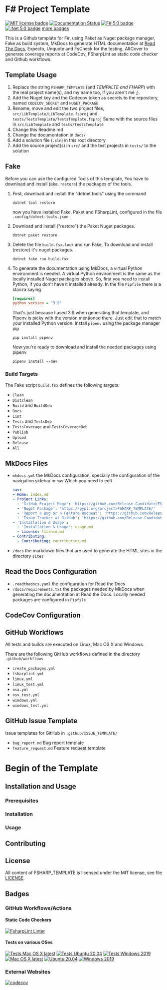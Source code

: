 # F# Project Template

[![MIT license badge](https://img.shields.io/github/license/Release-Candidate/FSHARP_TEMPLATE)](https://github.com/Release-Candidate/FSHARP_TEMPLATE/blob/main/LICENSE)
[![Documentation Status](https://readthedocs.org/projects/fsharp-template/badge/?version=latest)](https://fsharp-template.readthedocs.io/en/latest/?badge=latest)
[![F# 5.0 badge](https://img.shields.io/badge/F%23-5.0-brightgreen?style=flat)](https://fsharp.org/)
[![.Net 5.0 badge](https://img.shields.io/badge/.Net-5.0-brightgreen?style=flat)](https://dotnet.microsoft.com/download)
[more badges](#badges)

This is a Github template for F#, using Paket as
Nuget package manager, Fake as build system, MkDocs
to generate HTML documentation at [Read The Docs](https://readthedocs.org/), 
Expecto, Unquote and FsCheck for the testing, AltCover to generate
coverage reports at CodeCov, FSharpLint as statíc code checker and Github workflows. 

## Template Usage

1. Replace the string `FSHARP_TEMPLATE` (and *_TEMPALTE and FHARP_*) 
with the real project name(s), and my name too, if
you aren't mé ;). 
2. Add the Nuget key and the Codecov token as secrets
to the repository, named `CODECOV_SECRET` and `NUGET_PACKAGE`. 
3. Rename, move and edit the two project files, 
`src/LibTemplate/LibTemplate.fsproj` and `tests/TestsTemplate/TestsTemplate.fsproj`
Same with the source files in `src/LibTemplate`
and `tests/TestsTemplate`
4. Change this Readme.md
5. Change the documentation in `docs/`
6. Add a solution file (`.sln`) in this root directory
7. Add the source project(s) in `src/` and the test
projects in `tests/` to the solution

## Fake

Before you can use the configured Tools of this template, 
You have to download and install (aka. `restore`) the packages
of the tools. 
1. First, download and install the "dotnet tools" using the command

    ```shell
    dotnet tool restore
    ```

    now you have installed Fake, Paket and FSharpLint, 
configured in the file `.config/dotnet-tools.json`

2. Download and install ("restore") the Paket Nuget packages. 

    ```shell
    dotnet paket restore
    ```
3. Delete the file `build.fsx.lock` and run Fake, 
To download and install (restore) it's nuget packages. 

    ```shell
    dotnet fake run build.fsx
    ```

4. To generate the documentation using MkDocs, a
virtual Python environment is needed. A virtual Python
environment is the same as the locally installed
Nuget packages above. 
So, first you need to install Python, if you don't
have it installed already. In the file `Pipfile`
there is a stanza saying

    ```ini
    [requires]
    python_version = "3.9"
    ```

    That's just because I used 3.9 when generating that
template, and Pipenv is picky with the version mentioned
there. Just edit that to match your installed
Python version. Install `pipenv` using the package
manager pip

    ```shell
    pip install pipenv
    ```
    Now you're ready to download and install the needed
packages using pipenv

    ```shell
    pipenv install --dev
    ```

### Build Targets

The Fake script `build.fsx` defines the following targets:

* `Clean`
* `Distclean`
* `Build` and `BuildDeb`
* `Docs`
* `Lint`
* `Tests` and `TestsDeb`
* `TestsCoverage` and `TestsCoverageDeb`
* `Publish`
* `Upload`
* `Release`
* `All`

## MkDocs Files

* `mkdocs.yml` the MkDocs configuration, specially
    the configuration of the navigation sidebar in `nav`
    Which you need to edit 

    ```yml
    nav:
    - Home: index.md
    - Project Links:
      - 'GitHub Project Page': 'https://github.com/Release-Candidate/FSHARP_TEMPLATE'
      - 'Nuget Package': 'https://pypi.org/project/FSHARP_TEMPLATE/'
      - 'Report a Bug or a Feature Request': 'https://github.com/Release-Candidate/FSHARP_TEMPLATE/issues/new/choose'
      - 'Issue Tracker at GitHub': 'https://github.com/Release-Candidate/FSHARP_TEMPLATE/issues'
    - 'Installation & Usage':
      - 'Installation & Usage': usage.md
      - License: license.md
    - Contributing:
      - Contributing: contributing.md
   ```

* `/docs` the markdown files that are used to generate the
   HTML sites in the directory `sites`

## Read the Docs Configuration

* `.readthedocs.yaml` the configuration for Read the Docs
* `/docs/requirements.txt` the packages needed by MkDocs 
   when generating the documentation at Read the Docs. 
   Locally needed packages are configured in `Pipfile`

## CodeCov Configuration



## GitHub Workflows

All tests and builds are executed on Linux, 
Mac OS X and Windows. 

There are the following GitHub workflows defined in
the directory `.github/workflows`

* `create_packages.yml`
* `fsharplint.yml`
* `linux.yml`
* `linux_test.yml`
* `osx.yml`
* `osx_test.yml`
* `windows.yml`
* `windows_test.yml`

## GitHub Issue Template

Issue templates for GitHub in `.github/ISSUE_TEMPLATE/`

* `bug_report.md` Bug report template 
* `feature_request.md` Feature request template

# Begin of the Template

## Installation and Usage

### Prerequisites

### Installation

### Usage

## Contributing

## License

All content of FSHARP_TEMPLATE is licensed under the MIT license, see file [LICENSE](https://github.com/Release-Candidate/FSHARP_TEMPLATE/blob/main/LICENSE).

## Badges

### GitHub Workflows/Actions

#### Static Code Checkers

[![FsharpLint Linter](https://github.com/Release-Candidate/FSharp_Template/actions/workflows/fsharplint.yml/badge.svg)](https://github.com/Release-Candidate/FSharp_Template/actions/workflows/fsharplint.yml)

#### Tests on various OSes

[![Tests Mac OS X latest](https://github.com/Release-Candidate/FSharp_Template/actions/workflows/osx_test.yml/badge.svg)](https://github.com/Release-Candidate/FSharp_Template/actions/workflows/osx_test.yml)
[![Tests Ubuntu 20.04](https://github.com/Release-Candidate/FSharp_Template/actions/workflows/linux_test.yml/badge.svg)](https://github.com/Release-Candidate/FSharp_Template/actions/workflows/linux_test.yml)
[![Tests Windows 2019](https://github.com/Release-Candidate/FSharp_Template/actions/workflows/windows_test.yml/badge.svg)](https://github.com/Release-Candidate/FSharp_Template/actions/workflows/windows_test.yml)
[![Mac OS X latest](https://github.com/Release-Candidate/FSharp_Template/actions/workflows/osx.yml/badge.svg)](https://github.com/Release-Candidate/FSharp_Template/actions/workflows/osx.yml)
[![Ubuntu 20.04](https://github.com/Release-Candidate/FSharp_Template/actions/workflows/linux.yml/badge.svg)](https://github.com/Release-Candidate/FSharp_Template/actions/workflows/linux.yml)
[![Windows 2019](https://github.com/Release-Candidate/FSharp_Template/actions/workflows/windows.yml/badge.svg)](https://github.com/Release-Candidate/FSharp_Template/actions/workflows/windows.yml)



### External Websites

[![codecov](https://codecov.io/gh/Release-Candidate/FSharp_Template/branch/main/graph/badge.svg)](https://codecov.io/gh/Release-Candidate/FSharp_Template)
